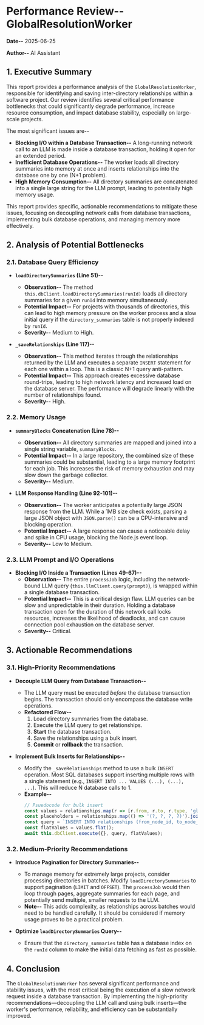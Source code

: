 # Performance Review-- GlobalResolutionWorker

**Date--** 2025-06-25

**Author--** AI Assistant

## 1. Executive Summary

This report provides a performance analysis of the `GlobalResolutionWorker`, responsible for identifying and saving inter-directory relationships within a software project. Our review identifies several critical performance bottlenecks that could significantly degrade performance, increase resource consumption, and impact database stability, especially on large-scale projects.

The most significant issues are--
- **Blocking I/O within a Database Transaction--** A long-running network call to an LLM is made inside a database transaction, holding it open for an extended period.
- **Inefficient Database Operations--** The worker loads all directory summaries into memory at once and inserts relationships into the database one by one (N+1 problem).
- **High Memory Consumption--** All directory summaries are concatenated into a single large string for the LLM prompt, leading to potentially high memory usage.

This report provides specific, actionable recommendations to mitigate these issues, focusing on decoupling network calls from database transactions, implementing bulk database operations, and managing memory more effectively.

## 2. Analysis of Potential Bottlenecks

### 2.1. Database Query Efficiency

- **`loadDirectorySummaries` (Line 51)--**
  - **Observation--** The method `this.dbClient.loadDirectorySummaries(runId)` loads all directory summaries for a given `runId` into memory simultaneously.
  - **Potential Impact--** For projects with thousands of directories, this can lead to high memory pressure on the worker process and a slow initial query if the `directory_summaries` table is not properly indexed by `runId`.
  - **Severity--** Medium to High.

- **`_saveRelationships` (Line 117)--**
  - **Observation--** This method iterates through the relationships returned by the LLM and executes a separate `INSERT` statement for each one within a loop. This is a classic N+1 query anti-pattern.
  - **Potential Impact--** This approach creates excessive database round-trips, leading to high network latency and increased load on the database server. The performance will degrade linearly with the number of relationships found.
  - **Severity--** High.

### 2.2. Memory Usage

- **`summaryBlocks` Concatenation (Line 78)--**
  - **Observation--** All directory summaries are mapped and joined into a single string variable, `summaryBlocks`.
  - **Potential Impact--** In a large repository, the combined size of these summaries could be substantial, leading to a large memory footprint for each job. This increases the risk of memory exhaustion and may slow down the garbage collector.
  - **Severity--** Medium.

- **LLM Response Handling (Line 92-101)--**
  - **Observation--** The worker anticipates a potentially large JSON response from the LLM. While a 1MB size check exists, parsing a large JSON object with `JSON.parse()` can be a CPU-intensive and blocking operation.
  - **Potential Impact--** A large response can cause a noticeable delay and spike in CPU usage, blocking the Node.js event loop.
  - **Severity--** Low to Medium.

### 2.3. LLM Prompt and I/O Operations

- **Blocking I/O Inside a Transaction (Lines 49-67)--**
  - **Observation--** The entire `processJob` logic, including the network-bound LLM query (`this.llmClient.query(prompt)`), is wrapped within a single database transaction.
  - **Potential Impact--** This is a critical design flaw. LLM queries can be slow and unpredictable in their duration. Holding a database transaction open for the duration of this network call locks resources, increases the likelihood of deadlocks, and can cause connection pool exhaustion on the database server.
  - **Severity--** Critical.

## 3. Actionable Recommendations

### 3.1. High-Priority Recommendations

- **Decouple LLM Query from Database Transaction--**
  - The LLM query must be executed *before* the database transaction begins. The transaction should only encompass the database write operations.
  - **Refactored Flow--**
    1.  Load directory summaries from the database.
    2.  Execute the LLM query to get relationships.
    3.  **Start** the database transaction.
    4.  Save the relationships using a bulk insert.
    5.  **Commit** or **rollback** the transaction.

- **Implement Bulk Inserts for Relationships--**
  - Modify the `_saveRelationships` method to use a bulk `INSERT` operation. Most SQL databases support inserting multiple rows with a single statement (e.g., `INSERT INTO ... VALUES (...), (...), ...`). This will reduce N database calls to 1.
  - **Example--**
    ```javascript
    // Psuedocode for bulk insert
    const values = relationships.map(r => [r.from, r.to, r.type, 'global']);
    const placeholders = relationships.map(() => '(?, ?, ?, ?)').join(',');
    const query = `INSERT INTO relationships (from_node_id, to_node_id, type, resolution_level) VALUES ${placeholders};`;
    const flatValues = values.flat();
    await this.dbClient.execute({}, query, flatValues);
    ```

### 3.2. Medium-Priority Recommendations

- **Introduce Pagination for Directory Summaries--**
  - To manage memory for extremely large projects, consider processing directories in batches. Modify `loadDirectorySummaries` to support pagination (`LIMIT` and `OFFSET`). The `processJob` would then loop through pages, aggregate summaries for each page, and potentially send multiple, smaller requests to the LLM.
  - **Note--** This adds complexity, as relationships across batches would need to be handled carefully. It should be considered if memory usage proves to be a practical problem.

- **Optimize `loadDirectorySummaries` Query--**
  - Ensure that the `directory_summaries` table has a database index on the `runId` column to make the initial data fetching as fast as possible.

## 4. Conclusion

The `GlobalResolutionWorker` has several significant performance and stability issues, with the most critical being the execution of a slow network request inside a database transaction. By implementing the high-priority recommendations—decoupling the LLM call and using bulk inserts—the worker's performance, reliability, and efficiency can be substantially improved.